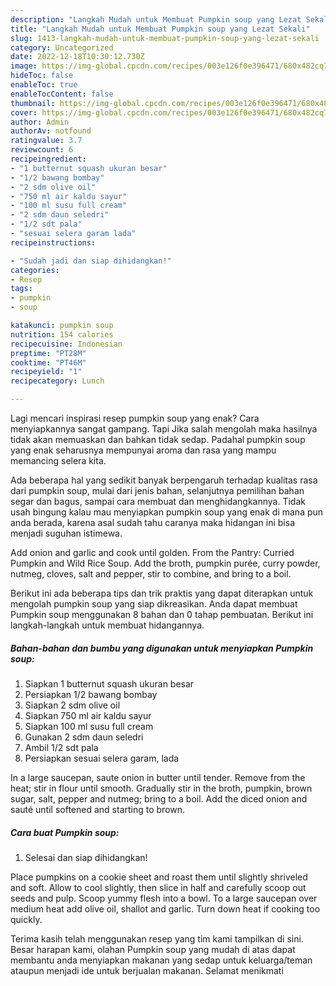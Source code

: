```yaml
---
description: "Langkah Mudah untuk Membuat Pumpkin soup yang Lezat Sekali"
title: "Langkah Mudah untuk Membuat Pumpkin soup yang Lezat Sekali"
slug: 1413-langkah-mudah-untuk-membuat-pumpkin-soup-yang-lezat-sekali
category: Uncategorized
date: 2022-12-18T10:30:12.730Z
image: https://img-global.cpcdn.com/recipes/003e126f0e396471/680x482cq70/pumpkin-soup-foto-resep-utama.jpg
hideToc: false
enableToc: true
enableTocContent: false
thumbnail: https://img-global.cpcdn.com/recipes/003e126f0e396471/680x482cq70/pumpkin-soup-foto-resep-utama.jpg
cover: https://img-global.cpcdn.com/recipes/003e126f0e396471/680x482cq70/pumpkin-soup-foto-resep-utama.jpg
author: Admin
authorAv: notfound
ratingvalue: 3.7
reviewcount: 6
recipeingredient:
- "1 butternut squash ukuran besar"
- "1/2 bawang bombay"
- "2 sdm olive oil"
- "750 ml air kaldu sayur"
- "100 ml susu full cream"
- "2 sdm daun seledri"
- "1/2 sdt pala"
- "sesuai selera garam lada"
recipeinstructions:

- "Sudah jadi dan siap dihidangkan!"
categories:
- Resep
tags:
- pumpkin
- soup

katakunci: pumpkin soup 
nutrition: 154 calories
recipecuisine: Indonesian
preptime: "PT28M"
cooktime: "PT46M"
recipeyield: "1"
recipecategory: Lunch

---
```



Lagi mencari inspirasi resep pumpkin soup yang enak? Cara menyiapkannya sangat gampang. Tapi Jika salah mengolah maka hasilnya tidak akan memuaskan dan bahkan tidak sedap. Padahal pumpkin soup yang enak seharusnya mempunyai aroma dan rasa yang mampu memancing selera kita.


Ada beberapa hal yang sedikit banyak berpengaruh terhadap kualitas rasa dari pumpkin soup, mulai dari jenis bahan, selanjutnya pemilihan bahan segar dan bagus, sampai cara membuat dan menghidangkannya. Tidak usah bingung kalau mau menyiapkan pumpkin soup yang enak di mana pun anda berada, karena asal sudah tahu caranya maka hidangan ini bisa menjadi suguhan istimewa.

Add onion and garlic and cook until golden. From the Pantry: Curried Pumpkin and Wild Rice Soup. Add the broth, pumpkin purée, curry powder, nutmeg, cloves, salt and pepper, stir to combine, and bring to a boil.


Berikut ini ada beberapa tips dan trik praktis yang dapat diterapkan untuk mengolah pumpkin soup yang siap dikreasikan. Anda dapat membuat Pumpkin soup menggunakan 8 bahan dan 0 tahap pembuatan. Berikut ini langkah-langkah untuk membuat hidangannya.

<!--inarticleads1-->

##### Bahan-bahan dan bumbu yang digunakan untuk menyiapkan Pumpkin soup:

1. Siapkan 1 butternut squash ukuran besar
1. Persiapkan 1/2 bawang bombay
1. Siapkan 2 sdm olive oil
1. Siapkan 750 ml air kaldu sayur
1. Siapkan 100 ml susu full cream
1. Gunakan 2 sdm daun seledri
1. Ambil 1/2 sdt pala
1. Persiapkan sesuai selera garam, lada


In a large saucepan, saute onion in butter until tender. Remove from the heat; stir in flour until smooth. Gradually stir in the broth, pumpkin, brown sugar, salt, pepper and nutmeg; bring to a boil. Add the diced onion and sauté until softened and starting to brown. 

<!--inarticleads2-->

##### Cara buat Pumpkin soup:


1. Selesai dan siap dihidangkan!

Place pumpkins on a cookie sheet and roast them until slightly shriveled and soft. Allow to cool slightly, then slice in half and carefully scoop out seeds and pulp. Scoop yummy flesh into a bowl. To a large saucepan over medium heat add olive oil, shallot and garlic. Turn down heat if cooking too quickly. 

Terima kasih telah menggunakan resep yang tim kami tampilkan di sini. Besar harapan kami, olahan Pumpkin soup yang mudah di atas dapat membantu anda menyiapkan makanan yang sedap untuk keluarga/teman ataupun menjadi ide untuk berjualan makanan. Selamat menikmati
